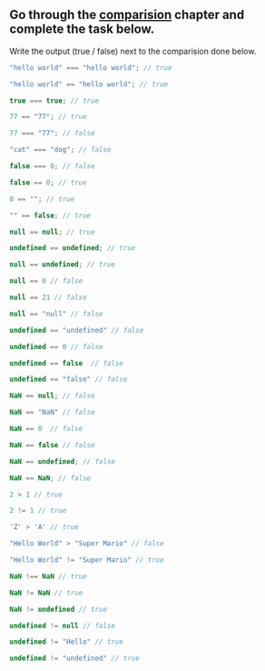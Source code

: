 ## Go through the [comparision](http://javascript.info/comparison) chapter and complete the task below.

Write the output (true / false) next to the comparision done below.
```js
"hello world" === "hello world"; // true

"hello world" == "hello world"; // true

true === true; // true

77 == "77"; // true

77 === "77"; // false

"cat" === "dog"; // false

false === 0; // false

false == 0; // true

0 == ""; // true

"" == false; // true

null == null; // true

undefined == undefined; // true

null == undefined; // true

null == 0 // false

null == 21 // false

null == "null" // false

undefined == "undefined" // false

undefined == 0 // false

undefined == false  // false

undefined == "false" // false

NaN == null; // false

NaN == "NaN" // false

NaN == 0  // false

NaN == false // false

NaN == undefined; // false

NaN == NaN; // false

2 > 1 // true

2 != 1 // true

'Z' > 'A' // true

"Hello World" > "Super Mario" // false

"Hello World" != "Super Mario" // true

NaN !== NaN // true

NaN != NaN // true

NaN != undefined // true

undefined != null // false

undefined != "Hello" // true

undefined != "undefined" // true

```